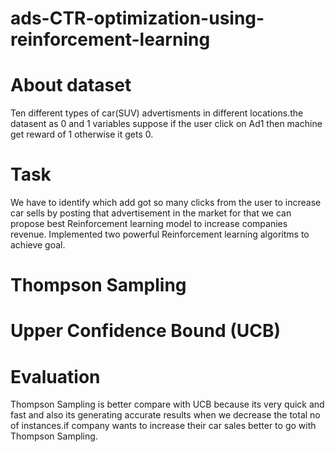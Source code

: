 # ads-CTR-optimization-using-reinforcement-learning
# About dataset
Ten different types of car(SUV) advertisments in different locations.the datasent as 0 and 1 variables suppose if the user click on Ad1 then machine get reward of 1 otherwise it gets 0.
# Task
We have to identify which add got so many clicks from the user to increase car sells by posting that advertisement in the market for that we can propose best Reinforcement learning model to increase companies revenue.
Implemented two powerful Reinforcement learning algoritms to achieve goal.
# Thompson Sampling
# Upper Confidence Bound (UCB)
# Evaluation
Thompson Sampling is better compare with UCB because its very quick and fast and also its generating accurate results when we decrease the total no of instances.if company wants to increase their car sales better to go with Thompson Sampling.
